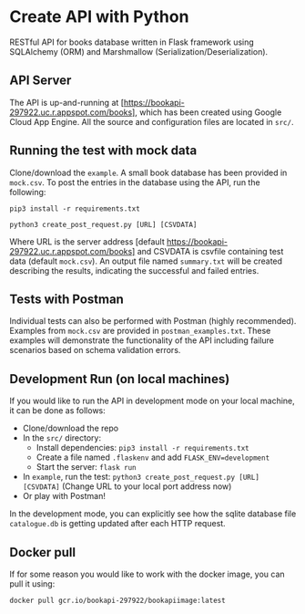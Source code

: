 # Create API with Python

RESTful API for books database written in Flask framework using SQLAlchemy (ORM) and Marshmallow (Serialization/Deserialization).

## API Server 
The API is up-and-running at [https://bookapi-297922.uc.r.appspot.com/books], which has been created using Google Cloud App Engine. All the source and configuration files are located in `src/`.

## Running the test with mock data
Clone/download the `example`. A small book database has been provided in `mock.csv`. To post the entries in the database using the API, run the following:

`pip3 install -r requirements.txt`

`python3 create_post_request.py [URL] [CSVDATA]`

Where URL is the server address [default https://bookapi-297922.uc.r.appspot.com/books] and CSVDATA is csvfile containing test data (default `mock.csv`). An output file named `summary.txt` will be created describing the results, indicating the successful and failed entries.

## Tests with Postman
Individual tests can also be performed with Postman (highly recommended). Examples from `mock.csv` are provided in `postman_examples.txt`. These examples will demonstrate the functionality of the API including failure scenarios based on schema validation errors.

## Development Run (on local machines)
If you would like to run the API in development mode on your local machine, it can be done as follows:

- Clone/download the repo
- In the `src/` directory:
	- Install dependencies: `pip3 install -r requirements.txt`
	- Create a file named `.flaskenv` and add `FLASK_ENV=development`
	- Start the server: `flask run`
- In `example`, run the test: `python3 create_post_request.py [URL] [CSVDATA]` (Change URL to your local port address now)
- Or play with Postman!

In the development mode, you can explicitly see how the sqlite database file `catalogue.db` is getting updated after each HTTP request. 

## Docker pull
If for some reason you would like to work with the docker image, you can pull it using:

`docker pull gcr.io/bookapi-297922/bookapiimage:latest`
